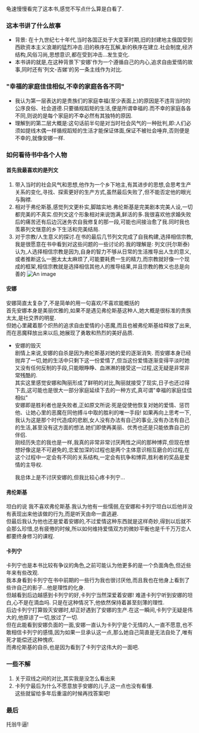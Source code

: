 龟速慢慢看完了这本书,感觉不写点什么算是白看了.

### 这本书讲了什么故事

- 背景: 在十九世纪七十年代,当时各国正处于大变革时期,旧的封建地主俄国受到西欧资本主义浪潮的猛烈冲击.旧的秩序在瓦解,新的秩序在建立.社会制度,经济结构,风俗习尚,思想意识,都在受到冲击...发生变化.
- 本书讲的就是,在这种背景下'安娜'作为一个遵循自己的内心,追求自由爱情的故事,同时还有'列文-吉娣'的另一条主线作为对比.

### "幸福的家庭佳佳相似,不幸的家庭各各不同"

- 我认为第一层表达的是贵族们的家庭幸福(至少表面上)的原因是不违背当时的公序良俗、社会道德.只要循规蹈矩的生活,便是所谓幸福的.而不幸的家庭各各不同,则说的是每个家庭的不幸必然有其独特的原因.
- 理解到的第二层大概是:这句话前半句是对当时社会风气的一种批判,即:人们必须如提线木偶一样循规蹈矩的生活才能保证体面,保证不被社会唾弃,否则便是不幸的,就像安娜一样.

### 如何看待书中各个人物

#### 首先我最喜欢的是列文

1. 带入当时的社会风气和思想,他作为一个乡下地主,有其进步的思想,会思考生产关系的变化,寻找、探索更好的生产方式,虽然最后失败了,但不能否定他的眼光与胸襟.
2. 相对于弗伦斯基,感觉列文更朴实,脚踏实地.弗伦斯基是完美剧本完美人设,一切都完美的不真实.但列文这个形象相对来说饱满,鲜活的多.我很喜欢他求婚失败后的痛苦还有后边沉迷务农自我修复的那一段,可能也间接治愈了我.同时我也羡慕列文惬意的乡下生活和完美结局.
3. 对于宗教/人生意义的探讨.在书的最后几节列文完成了自我构建,选择相信宗教,我是很愿意在书中看到对这些问题的一些讨论的.我的理解是: 列文(托尔斯泰)认为,人选择相信宗教是因为,自身的智力不够从日常的生活推导出人生的意义,或者推断这么一圈太太太麻烦了,可能要耗费一生的精力,而宗教就好像一个现成的框架,相信宗教就是选择相信其他人的推导结果,并且宗教的教义也总是向善的
   ![An image](/img/5.jpg)

#### 安娜

安娜简直太复杂了,不是简单的用一句喜欢/不喜欢能概括的  
首先安娜本身是美丽优雅的,如果不是遇见弗伦斯基这种人,她大概是很标准的贵族太太,是社交界的明星.  
但她心里藏着那个炽热的追求自由爱情的小恶魔,而且也被弗伦斯基给释放了出来,而在恶魔释放出来以后,她展现了勇敢和热烈的美好品质.

- 安娜的毁灭  
  剧情上来说,安娜的自杀是因为弗伦斯基对她的爱的逐渐消失. 而安娜本身已经抛弃了一切,她的生活中只剩下这一份爱情了,但当这份爱情逐渐变得平淡时她又没有任何反制的手段,只能眼睁睁、血淋淋的接受这一过程,这无疑是非常非常残酷的.  
  其实这里感觉安娜和陶丽形成了鲜明的对比,陶丽就接受了现实,日子也还过得下去,这可能也是很大一部分家庭延续下去的一种方式,真可谓"幸福的家庭佳佳相似"  
  安娜即是胜利者也是失败者,正如原文所说:死是促使他恢复对她的爱情、惩罚他、让她心里的恶魔在同他搏斗中取的胜利的唯一手段!
  如果再向上思考一下,我认为这是那个时代造成的悲剧,女人没有办法有自己的事业,没有办法有自己的生活,甚至没有这方面的想法.她们即使再美丽、优秀也还是只能依靠自己的伴侣.  
  刚经历失恋的我也是一样,我真的非常非常讨厌两性之间的那种博弈,但现在想想好像这是不可避免的,恋爱加深的过程也是两个主体意识相互磨合的过程,在这个过程中一定会有不同的关系结构,一定会有抗争和博弈,胜利者的奖品是爱情的主导权.

  我总体上是不讨厌安娜的,但我比较心疼卡列宁...

#### 弗伦斯基

坦白的说 我不喜欢弗伦斯基.我认为他有一些懦弱,在安娜和卡列宁坦白以后他并没有表现出来他该做的行为,而是听天由命一直逃避.  
但最后我认为他也还是爱着安娜的,不过爱情这种东西就是这样奇妙,得到以后就不会那么珍惜,总有疲倦的时候,所以如何维持爱情双方的微妙平衡也是千千万万恋人都要终身修习的课程.

#### 卡列宁

卡列宁也是本书比较有争议的角色,之前可能认为他更多的是一个负面角色,但近些年来有些改观.  
我本身看到卡列宁在书中前期的一些行为我也很讨厌他,而且我也在他身上看到了些许自己的影子...他是理性的化身.  
但越看到后边越感到卡列宁的好,卡列宁当然深爱着安娜! 难道卡列宁听到安娜的坦白,心不是在滴血吗. 只是在这种情况下,他依然保持着甚至刻薄的理性.  
后边卡列宁打算毁灭安娜时,却正好遇到了安娜的生产.在这一瞬间,卡列宁无疑是伟大的,他原谅了一切,放过了一切.  
但在此能看到安娜负面的一面,安娜一直认为卡列宁是个无情的人,一直不愿意,也不敢相信卡列宁的感情,因为如果一旦承认这一点,那么她自己简直是无法自处了,唯有死才能偿还这种愧疚.  
而弗伦斯基的自杀,也是因为看到了卡列宁这伟大的一面吧.

### 一些不解

1. 关于双线之间的对比,其实我是没怎么看出来
2. 卡列宁最后为什么不愿意放手安娜的儿子,这一点也没有看懂.  
   这些就留给多年后重温的时候再找答案吧!

### 最后

托翁牛逼!
